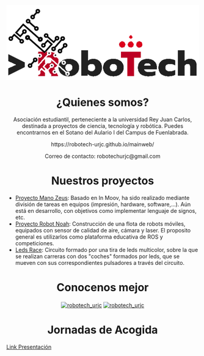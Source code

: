 <p align="center"> <a href="https://github.com/RoboTech-URJC/Logo/blob/master/propuestas/logo_no_underscore.png" target="blank"><img src="https://github.com/RoboTech-URJC/Logo/blob/master/propuestas/logo_no_underscore.png" alt="" /></a> </p>

<h1 align="center">¿Quienes somos?</h1>

<p align="center"> 
Asociación estudiantil, perteneciente a la universidad Rey Juan Carlos, destinada a proyectos de ciencia, tecnología y robótica. Puedes encontrarnos en el Sotano del Aulario I del Campus de Fuenlabrada.
</p>
<p align="center"> 
https://robotech-urjc.github.io/mainweb/
</p>
<p align="center"> 
Correo de contacto: robotechurjc@gmail.com
</p>

<h1 align="center">Nuestros proyectos</h1>

* [Proyecto Mano Zeus](https://github.com/RoboTech-URJC/Mano-Zeus): Basado en In Moov, ha sido realizado mediante división de tareas en equipos (impresión, hardware, software,...). Aún está en desarrollo, con objetivos como implementar lenguaje de signos, etc.
* [Proyecto Robot Noah](https://github.com/RoboTech-URJC/noah_hardware): Construcción de una flota de robots móviles, equipados con sensor de calidad de aire, cámara y laser. El proposito general es utilizarlos como plataforma educativa de ROS y competiciones.
* [Leds Race](https://github.com/RoboTech-URJC/led-race): Circuito formado por una tira de leds multicolor, sobre la que se realizan carreras con dos "coches" formados por leds, que se mueven con sus correspondientes pulsadores a través del circuito.

<h1 align="center">Conocenos mejor</h1>

<p align="center"> 
<a href="https://twitter.com/robotech_urjc" target="blank"><img align="center" src="https://raw.githubusercontent.com/rahuldkjain/github-profile-readme-generator/master/src/images/icons/Social/twitter.svg" alt="robotech_urjc" height="60" width="60" /></a> 
<a href="https://instagram.com/robotech_urjc" target="blank"><img align="center" src="https://raw.githubusercontent.com/rahuldkjain/github-profile-readme-generator/master/src/images/icons/Social/instagram.svg" alt="robotech_urjc" height="60" width="60" /></a>
</p>

<h1 align="center">Jornadas de Acogida</h1>

<p align="center"> 

[Link Presentación](https://docs.google.com/presentation/d/1q6MqK4_4gohZL89Ofu8Kl1UuOZBREcD4/edit?usp=sharing&ouid=110938116498140945783&rtpof=true&sd=true)

</p>
